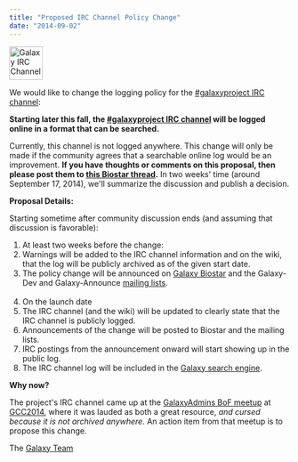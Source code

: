 ```yaml
---
title: "Proposed IRC Channel Policy Change"
date: "2014-09-02"
---
```

<div class='right'><img src="/images/icons/ChatBalloons.png" alt="Galaxy IRC Channel" width="60" /></div>

We would like to change the logging policy for the [#galaxyproject IRC channel](/get-involved/#irc-channel):

  **Starting later this fall, the [#galaxyproject IRC channel](/get-involved/#irc-channel) will be logged online in a format that can be searched.**

Currently, this channel is not logged anywhere.  This change will only be made if the community agrees that a searchable online log would be an improvement.  **If you have thoughts or comments on this proposal, then please post them to [this Biostar thread](https://biostar.usegalaxy.org/p/8804/).**  In two weeks' time (around September 17, 2014), we'll summarize the discussion and publish a decision.

**Proposal Details:**

Starting sometime after community discussion ends (and assuming that discussion is favorable):

1. At least two weeks before the change:
  1. Warnings will be added to the IRC channel information and on the wiki, that the log will be publicly archived as of the given start date.
  1. The policy change will be announced on [Galaxy Biostar](/support/biostar/) and the Galaxy-Dev and Galaxy-Announce [mailing lists](/mailing-lists/).<br /><br />
1. On the launch date
  1. The IRC channel (and the wiki) will be updated to clearly state that the IRC channel is publicly logged.
  1. Announcements of the change will be posted to Biostar and the mailing lists.
  1. IRC postings from the announcement onward will start showing up in the public log.
  1. The IRC channel log will be included in the [Galaxy search engine](/search/).

**Why now?**

The project's IRC channel came up at the [GalaxyAdmins BoF meetup](/events/gcc2014/bofs/galaxy-admins/) at [GCC2014](/events/gcc2014/), where it was lauded as both a great resource, *and cursed because it is not archived anywhere.*  An action item from that meetup is to propose this change.

The [Galaxy Team](/galaxy-team/)
